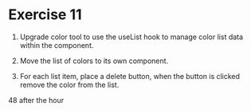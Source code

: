 # Exercise 11

1. Upgrade color tool to use the useList hook to manage color list data within the component.

2. Move the list of colors to its own component.

3. For each list item, place a delete button, when the button is clicked remove the color from the list.

48 after the hour